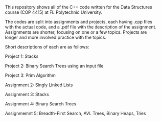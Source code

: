 This repository shows all of the C++ code written for the Data Structures course (COP 4415) at FL Polytechnic University.

The codes are split into assignments and projects, each having .cpp files with the actual code, and a .pdf file with the description of the assignment. 
Assignments are shorter, focusing on one or a few topics. Projects are longer and more involved practice with the topics.

Short descriptions of each are as follows:

Project 1: Stacks

Project 2: Binary Search Trees using an input file

Project 3: Prim Algorithm

Assignment 2: Singly Linked Lists

Assignment 3: Stacks

Assignment 4: Binary Search Trees

Assignmemnt 5: Breadth-First Search, AVL Trees, Binary Heaps, Tries

